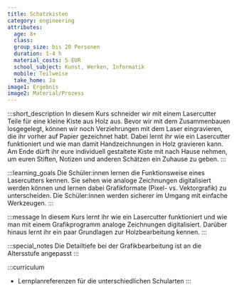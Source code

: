 ```yaml
---
title: Schatzkisten
category: engineering
attributes:
  age: 8+
  class:
  group_size: bis 20 Personen
  duration: 1-4 h  
  material_costs: 5 EUR
  school_subject: Kunst, Werken, Informatik
  mobile: Teilweise
  take_home: Ja
image1: Ergebnis
image2: Material/Prozess
---
```

:::short_description
In diesem Kurs schneider wir mit einem Lasercutter Teile für eine kleine Kiste aus Holz aus. Bevor wir mit dem Zusammenbauen losgegelegt, können wir noch Verziehrungen mit dem Laser eingravieren, die ihr vorher auf Papier gezeichnet habt. Dabei lernt ihr wie ein Lasercutter funktioniert und wie man damit Handzeichnungen in Holz gravieren kann. Am Ende dürft ihr eure individuell gestaltete Kiste mit nach Hause nehmen, um euren Stiften, Notizen und anderen Schätzen ein Zuhause zu geben.
:::

:::learning_goals
Die Schüler:innen lernen die Funktionsweise eines Lasercutters kennen. Sie sehen wie analoge Zeichnungen digitalisiert werden können und lernen dabei Grafikformate (Pixel- vs. Vektorgrafik) zu unterscheiden. Die Schüler:innen werden sicherer im Umgang mit einfache Werkzeugen.
:::

:::message
In diesem Kurs lernt ihr wie ein Lasercutter funktioniert und wie man mit einem Grafikprogramm analoge Zeichnungen digitalisiert. Darüber hinaus lernt ihr ein paar Grundlagen zur Holzbearbeitung kennen.
:::

:::special_notes
Die Detailtiefe bei der Grafikbearbeitung ist an die Altersstufe angepasst
:::

:::curriculum
- Lernplanreferenzen für die unterschiedlichen Schularten
:::
